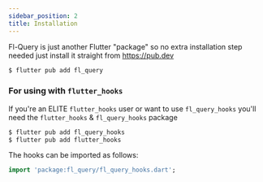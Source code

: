 ```yaml
---
sidebar_position: 2
title: Installation
---
```


Fl-Query is just another Flutter "package" so no extra installation step needed just install it straight from https://pub.dev

```bash
$ flutter pub add fl_query
```

### For using with `flutter_hooks`

If you're an ELITE `flutter_hooks` user or want to use `fl_query_hooks` you'll need the `flutter_hooks` & `fl_query_hooks` package

```bash
$ flutter pub add fl_query_hooks
$ flutter pub add flutter_hooks
```

The hooks can be imported as follows:

```dart
import 'package:fl_query/fl_query_hooks.dart';
```